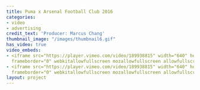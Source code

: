 ```yaml
---
title: Puma x Arsenal Football Club 2016
categories:
- video
- advertising
credit_text: 'Producer: Marcus Chang'
thumbnail_image: "/images/thumbnail6.gif"
has_video: true
video_embeds:
- <iframe src="https://player.vimeo.com/video/189938815" width="640" height="360"
  frameborder="0" webkitallowfullscreen mozallowfullscreen allowfullscreen></iframe>
- <iframe src="https://player.vimeo.com/video/189938815" width="640" height="360"
  frameborder="0" webkitallowfullscreen mozallowfullscreen allowfullscreen></iframe>
layout: project
---
```


